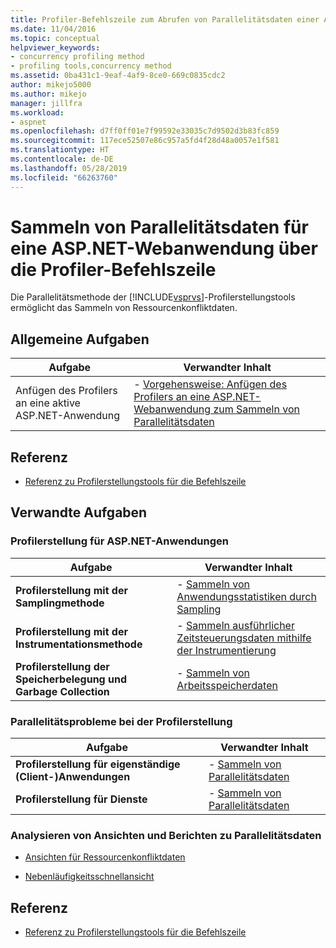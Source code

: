 ```yaml
---
title: Profiler-Befehlszeile zum Abrufen von Parallelitätsdaten einer ASP.NET-Web-App
ms.date: 11/04/2016
ms.topic: conceptual
helpviewer_keywords:
- concurrency profiling method
- profiling tools,concurrency method
ms.assetid: 0ba431c1-9eaf-4af9-8ce0-669c0835cdc2
author: mikejo5000
ms.author: mikejo
manager: jillfra
ms.workload:
- aspnet
ms.openlocfilehash: d7ff0ff01e7f99592e33035c7d9502d3b83fc859
ms.sourcegitcommit: 117ece52507e86c957a5fd4f28d48a0057e1f581
ms.translationtype: HT
ms.contentlocale: de-DE
ms.lasthandoff: 05/28/2019
ms.locfileid: "66263760"
---
```

# <a name="collect-concurrency-data-for-an-aspnet-web-application-using-the-profiler-command-line"></a>Sammeln von Parallelitätsdaten für eine ASP.NET-Webanwendung über die Profiler-Befehlszeile
Die Parallelitätsmethode der [!INCLUDE[vsprvs](../code-quality/includes/vsprvs_md.md)]-Profilerstellungstools ermöglicht das Sammeln von Ressourcenkonfliktdaten.

## <a name="common-tasks"></a>Allgemeine Aufgaben

|Aufgabe|Verwandter Inhalt|
|----------|---------------------|
|Anfügen des Profilers an eine aktive ASP.NET-Anwendung|-   [Vorgehensweise: Anfügen des Profilers an eine ASP.NET-Webanwendung zum Sammeln von Parallelitätsdaten](../profiling/how-to-attach-the-profiler-to-an-aspnet-web-application-to-collect-concurrency-data-by-using-the-command-line.md)|

## <a name="reference"></a>Referenz
- [Referenz zu Profilerstellungstools für die Befehlszeile](../profiling/command-line-profiling-tools-reference.md)

## <a name="related-tasks"></a>Verwandte Aufgaben

### <a name="profile-aspnet-applications"></a>Profilerstellung für ASP.NET-Anwendungen

|Aufgabe|Verwandter Inhalt|
|----------|---------------------|
|**Profilerstellung mit der Samplingmethode**|-   [Sammeln von Anwendungsstatistiken durch Sampling](../profiling/collecting-application-statistics-for-aspnet-using-the-profiler-sampling-method.md)|
|**Profilerstellung mit der Instrumentationsmethode**|-   [Sammeln ausführlicher Zeitsteuerungsdaten mithilfe der Instrumentierung](../profiling/collecting-detailed-timing-data-aspnet-profiler-instrumentation-method.md)|
|**Profilerstellung der Speicherbelegung und Garbage Collection**|-   [Sammeln von Arbeitsspeicherdaten](../profiling/collecting-memory-data-from-an-aspnet-web-application.md)|

### <a name="profile-concurrency-issues"></a>Parallelitätsprobleme bei der Profilerstellung

|Aufgabe|Verwandter Inhalt|
|----------|---------------------|
|**Profilerstellung für eigenständige (Client-)Anwendungen**|-   [Sammeln von Parallelitätsdaten](../profiling/collecting-concurrency-data-for-stand-alone-applications.md)|
|**Profilerstellung für Dienste**|-   [Sammeln von Parallelitätsdaten](../profiling/collecting-concurrency-data-for-a-service-by-using-the-profiler-command-line.md)|

### <a name="analyze-concurrency-data-views-and-reports"></a>Analysieren von Ansichten und Berichten zu Parallelitätsdaten
- [Ansichten für Ressourcenkonfliktdaten](../profiling/resource-contention-data-views.md)

- [Nebenläufigkeitsschnellansicht](../profiling/concurrency-visualizer.md)

## <a name="reference"></a>Referenz
- [Referenz zu Profilerstellungstools für die Befehlszeile](../profiling/command-line-profiling-tools-reference.md)
